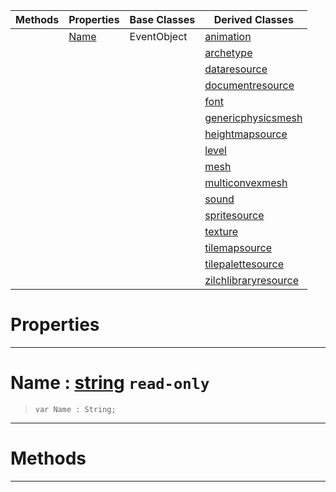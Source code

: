 |Methods|Properties|Base Classes|Derived Classes|
|---|---|---|---|
| |[ Name](https://github.com/zeroengineteam/ZeroDocs/code_reference/Class_Reference/resource.markdown#name-zero-engine-documen)|EventObject|[animation](https://github.com/zeroengineteam/ZeroDocs/code_reference/Class_Reference/animation.markdown)|
| | | |[archetype](https://github.com/zeroengineteam/ZeroDocs/code_reference/Class_Reference/archetype.markdown)|
| | | |[dataresource](https://github.com/zeroengineteam/ZeroDocs/code_reference/Class_Reference/dataresource.markdown)|
| | | |[documentresource](https://github.com/zeroengineteam/ZeroDocs/code_reference/Class_Reference/documentresource.markdown)|
| | | |[font](https://github.com/zeroengineteam/ZeroDocs/code_reference/Class_Reference/font.markdown)|
| | | |[genericphysicsmesh](https://github.com/zeroengineteam/ZeroDocs/code_reference/Class_Reference/genericphysicsmesh.markdown)|
| | | |[heightmapsource](https://github.com/zeroengineteam/ZeroDocs/code_reference/Class_Reference/heightmapsource.markdown)|
| | | |[level](https://github.com/zeroengineteam/ZeroDocs/code_reference/Class_Reference/level.markdown)|
| | | |[mesh](https://github.com/zeroengineteam/ZeroDocs/code_reference/Class_Reference/mesh.markdown)|
| | | |[multiconvexmesh](https://github.com/zeroengineteam/ZeroDocs/code_reference/Class_Reference/multiconvexmesh.markdown)|
| | | |[sound](https://github.com/zeroengineteam/ZeroDocs/code_reference/Class_Reference/sound.markdown)|
| | | |[spritesource](https://github.com/zeroengineteam/ZeroDocs/code_reference/Class_Reference/spritesource.markdown)|
| | | |[texture](https://github.com/zeroengineteam/ZeroDocs/code_reference/Class_Reference/texture.markdown)|
| | | |[tilemapsource](https://github.com/zeroengineteam/ZeroDocs/code_reference/Class_Reference/tilemapsource.markdown)|
| | | |[tilepalettesource](https://github.com/zeroengineteam/ZeroDocs/code_reference/Class_Reference/tilepalettesource.markdown)|
| | | |[zilchlibraryresource](https://github.com/zeroengineteam/ZeroDocs/code_reference/Class_Reference/zilchlibraryresource.markdown)|


 #  Properties


---  
 #  Name : [string](https://github.com/zeroengineteam/ZeroDocs/code_reference/Zilch_Base_Types/string.markdown) `read-only`

> 
> ``` lang=cpp, name=Zilch
> var Name : String;


---  
 #  Methods


---  
 

 